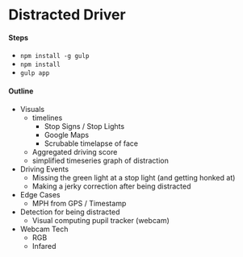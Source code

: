
# Distracted Driver


#### Steps
* `npm install -g gulp`
* `npm install`
* `gulp app`

#### Outline

- Visuals
  - timelines
    - Stop Signs / Stop Lights
    - Google Maps
    - Scrubable timelapse of face
  - Aggregated driving score
  - simplified timeseries graph of distraction
- Driving Events
  - Missing the green light at a stop light (and getting honked at)
  - Making a jerky correction after being distracted
- Edge Cases
  - MPH from GPS / Timestamp
- Detection for being distracted
  - Visual computing pupil tracker (webcam)
- Webcam Tech
  - RGB
  - Infared
